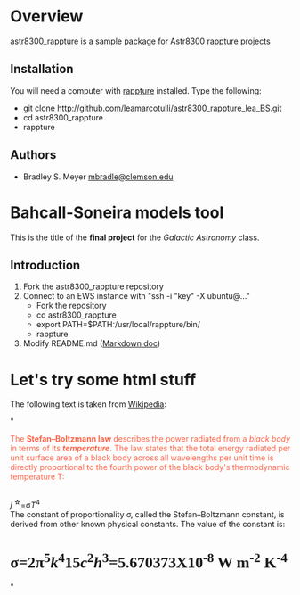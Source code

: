 Overview
========

astr8300_rappture is a sample package for Astr8300 rappture projects

Installation
------------

You will need a computer with [rappture](https://nanohub.org/infrastructure/rappture/) installed.  Type the following:

* git clone http://github.com/leamarcotulli/astr8300_rappture_lea_BS.git
* cd astr8300_rappture
* rappture

Authors
-------

- Bradley S. Meyer <mbradle@clemson.edu>



Bahcall-Soneira models tool
===========================
This is the title of the **final project** for the *Galactic Astronomy* class.

Introduction
------------

1. Fork the astr8300_rappture repository
2. Connect to an EWS instance with "ssh -i "key" -X ubuntu@..."
   * Fork the repository
   * cd astr8300_rappture
   * export PATH=$PATH:/usr/local/rappture/bin/
   * rappture
3. Modify README.md ([Markdown doc](https://guides.github.com/features/mastering-markdown/))

Let's try some html stuff
=========================
The following text is taken from [Wikipedia](https://en.wikipedia.org/wiki/Stefan%E2%80%93Boltzmann_law):

"<p style="color:Tomato;">The <b>Stefan–Boltzmann law</b> describes the power radiated from a <i>black body</i> in terms of its <b><i>temperature</i></b>. The law states that the total energy radiated per unit surface area of a black body across all wavelengths per unit time is directly proportional to the fourth power of the black body's thermodynamic temperature T:</p><br>
  <i>j</i><sup> &star;</sup>=&sigma;<i>T</i><sup>4</sup><br>
 The constant of proportionality σ, called the Stefan–Boltzmann constant, is derived from other known physical constants. The value of the constant is:<br>
  <h1 style="font-family:verdana;">&sigma;=2&pi;<sup>5</sup><i>k</i><sup>4</sup><over>15<i>c</i><sup>2</sup><i>h</i><sup>3</sup>=5.670373X10<sup>-8</sup> W m<sup>-2</sup> K<sup>-4</sup></h1>"
  
 
